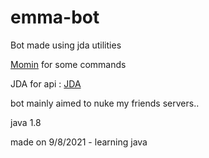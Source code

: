 # emma-bot

Bot made using jda utilities

[Momin](https://github.com/MOMIN5/Discord-Bot-Java) for some commands

JDA for api : [JDA](https://github.com/DV8FromTheWorld/JDA)

bot mainly aimed to nuke my friends servers..

java 1.8

made on 9/8/2021 - learning java 
